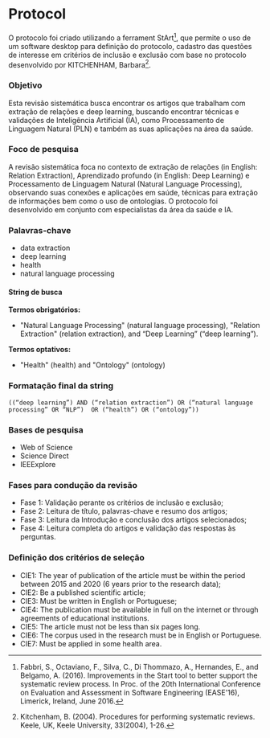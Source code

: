 # Protocol

O protocolo foi criado utilizando a ferrament StArt[^1], que permite o uso de um software desktop para definição do protocolo, cadastro das questões de interesse em critérios de inclusão e exclusão com base no protocolo desenvolvido por KITCHENHAM, Barbara[^2].

[^1]: Fabbri, S., Octaviano, F., Silva, C., Di Thommazo, A., Hernandes, E., and Belgamo, A. (2016). Improvements in the Start tool to better support the systematic review process. In Proc. of the 20th International Conference on Evaluation and Assessment in Software Engineering (EASE'16), Limerick, Ireland, June 2016.
[^2]: Kitchenham, B. (2004). Procedures for performing systematic reviews. Keele, UK, Keele University, 33(2004), 1-26.


### Objetivo
Esta revisão sistemática busca encontrar os artigos que trabalham com extração de relações e deep learning, buscando encontrar técnicas e validações de Inteligência Artificial (IA), como Processamento de Linguagem Natural (PLN) e também as suas aplicações na área da saúde. 

### Foco de pesquisa
A revisão sistemática foca no contexto de extração de relações (in English: Relation Extraction), Aprendizado profundo (in English: Deep Learning) e Processamento de Linguagem Natural (Natural Language Processing), observando suas conexões e aplicações em saúde, técnicas para extração de informações bem como o uso de ontologias. O protocolo foi desenvolvido em conjunto com especialistas da área da saúde e IA. 

### Palavras-chave
* data extraction
* deep learning
* health
* natural language processing

#### String de busca
**Termos obrigatórios:**
* "Natural Language Processing" (natural language processing), "Relation Extraction" (relation extraction), and “Deep Learning” (“deep learning”). 
  
**Termos optativos:**
* "Health" (health) and "Ontology" (ontology) 
 
### Formatação final da string
    ((“deep learning”) AND (“relation extraction”) OR (“natural language processing” OR “NLP”)  OR (“health”) OR (“ontology”))


### Bases de pesquisa
* Web of Science
* Science Direct
* IEEExplore

### Fases para condução da revisão
* Fase 1: Validação perante os critérios de inclusão e exclusão;
* Fase 2: Leitura de título, palavras-chave e resumo dos artigos;
* Fase 3: Leitura da Introdução e conclusão dos artigos selecionados;
* Fase 4: Leitura completa do artigos e validação das respostas às perguntas.

### Definição dos critérios de seleção
* CIE1: The year of publication of the article must be within the period between 2015 and 2020 (6 years prior to the research data);
* CIE2: Be a published scientific article;
* CIE3: Must be written in English or Portuguese;
* CIE4: The publication must be available in full on the internet or through agreements of educational institutions.
* CIE5: The article must not be less than six pages long.
* CIE6: The corpus used in the research must be in English or Portuguese.
* CIE7: Must be applied in some health area.

